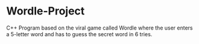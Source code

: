 # Wordle-Project
C++ Program based on the viral game called Wordle where the user enters a 5-letter word and has to guess the secret word in 6 tries.
